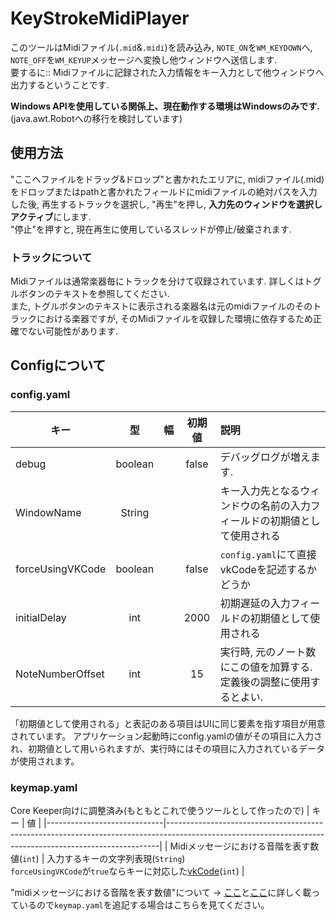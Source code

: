 # KeyStrokeMidiPlayer
このツールはMidiファイル(`.mid`&`.midi`)を読み込み, `NOTE_ON`を`WM_KEYDOWN`へ, `NOTE_OFF`を`WM_KEYUP`メッセージへ変換し他ウィンドウへ送信します. <br/>
要するに:: Midiファイルに記録された入力情報をキー入力として他ウィンドウへ出力するということです.

**Windows APIを使用している関係上、現在動作する環境はWindowsのみです.** (java.awt.Robotへの移行を検討しています)

## 使用方法
"ここへファイルをドラッグ&ドロップ"と書かれたエリアに, midiファイル(.mid)をドロップまたはpathと書かれたフィールドにmidiファイルの絶対パスを入力した後,
再生するトラックを選択し, "再生"を押し, **入力先のウィンドウを選択しアクティブ**にします. <br/>
"停止"を押すと, 現在再生に使用しているスレッドが停止/破棄されます.

### トラックについて
Midiファイルは通常楽器毎にトラックを分けて収録されています. 詳しくはトグルボタンのテキストを参照してください. <br/>
また, トグルボタンのテキストに表示される楽器名は元のmidiファイルのそのトラックにおける楽器ですが, そのMidiファイルを収録した環境に依存するため正確でない可能性があります.

## Configについて
### config.yaml

| キー                        |    型    | 幅     |  初期値  | 説明                                                                                      |
|---------------------------|:-------:|-------|:-----:|:------------------------------------------------------------------------------------------------|
| debug                     | boolean |       | false | デバッグログが増えます.                                                                          |
| WindowName                | String  |       |       | キー入力先となるウィンドウの名前の入力フィールドの初期値として使用される                             |
| forceUsingVKCode          | boolean |       | false | `config.yaml`にて直接vkCodeを記述するかどうか                                                     |
| initialDelay              |   int   |       | 2000  | 初期遅延の入力フィールドの初期値として使用される                                                    |
| NoteNumberOffset          |   int   |       |  15   | 実行時, 元のノート数にこの値を加算する.<br/> 定義後の調整に使用するとよい.              |

「初期値として使用される」と表記のある項目はUIに同じ要素を指す項目が用意されています。
アプリケーション起動時にconfig.yamlの値がその項目に入力され、初期値として用いられますが、実行時にはその項目に入力されているデータが使用されます。

### keymap.yaml
Core Keeper向けに調整済み(もともとこれで使うツールとして作ったので)
| キー                          | 値                                                                                                                                                        |
|-----------------------------|----------------------------------------------------------------------------------------------------------------------------------------------------------|
| Midiメッセージにおける音階を表す数値(`int`) | 入力するキーの文字列表現(`String`)<br/>`forceUsingVKCode`が`true`ならキーに対応した[vkCode](https://learn.microsoft.com/ja-jp/windows/win32/inputdev/virtual-key-codes)(`int`) |

"midiメッセージにおける音階を表す数値"について -> [ここ](https://tomari.org/main/java/oto.html)と[ここ](https://www.asahi-net.or.jp/~hb9t-ktd/music/Japan/Research/DTM/freq_map.html)に詳しく載っているので`keymap.yaml`を追記する場合はこちらを見てください。
